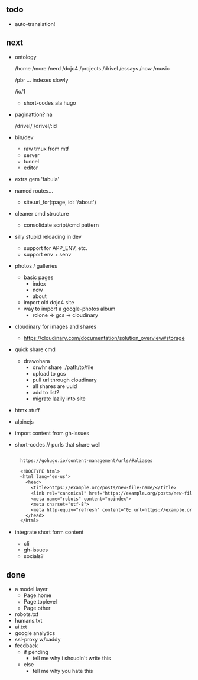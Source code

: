 todo
----

- auto-translation!

next
----

- ontology

  /home
  /more
  /nerd
  /dojo4
  /projects
  /drivel
  /essays
  /now
  /music

  /pbr
    ... indexes slowly

  /io/1
    - short-codes ala hugo

- paginattion?  na

  /drivel/
  /drivel/:id


- bin/dev
  - raw tmux from mtf
  - server
  - tunnel
  - editor

- extra gem 'fabula'

- named routes...
  - site.url_for(:page, id: '/about')

- cleaner cmd structure
  - consolidate script/cmd pattern

- silly stupid reloading in dev
  - support for APP_ENV, etc.
  - support env + senv

- photos / galleries
  - basic pages
    - index
    - now
    - about
  - import old dojo4 site
  - way to import a google-photos album
    - rclone -> gcs -> cloudinary

- cloudinary for images and shares
  - https://cloudinary.com/documentation/solution_overview#storage

- quick share cmd
  - drawohara
    - drwhr share ./path/to/file
    - upload to gcs
    - pull url through cloudinary
    - all shares are uuid
    - add to list?
    - migrate lazily into site

- htmx stuff
- alpinejs
- import content from gh-issues

- short-codes // purls that share well
  ```txt

    https://gohugo.io/content-management/urls/#aliases

    <!DOCTYPE html>
    <html lang="en-us">
      <head>
        <title>https://example.org/posts/new-file-name/</title>
        <link rel="canonical" href="https://example.org/posts/new-file-name/">
        <meta name="robots" content="noindex">
        <meta charset="utf-8">
        <meta http-equiv="refresh" content="0; url=https://example.org/posts/new-file-name/">
      </head>
    </html>

  ```

- integrate short form content
  - cli
  - gh-issues
  - socials?


done
----
- a model layer
  - Page.home
  - Page.toplevel
  - Page.other
- robots.txt
- humans.txt
- ai.txt
- google analytics
- ssl-proxy w/caddy
- feedback
  - if pending
    - tell me why i shoudln't write this
  - else
    - tell me why you hate this
